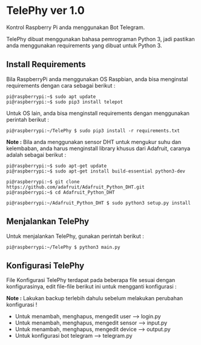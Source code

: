 # TelePhy ver 1.0
Kontrol Raspberry Pi anda menggunakan Bot Telegram.

TelePhy dibuat menggunakan bahasa pemrograman Python 3, jadi pastikan anda menggunakan requirements yang dibuat untuk Python 3.

## Install Requirements
Bila RaspberryPi anda menggunakan OS Raspbian, anda bisa menginstal requirements dengan cara sebagai berikut :

```
pi@raspberrypi:~$ sudo apt update
pi@raspberrypi:~$ sudo pip3 install telepot
```

Untuk OS lain, anda bisa menginstall requirements dengan menggunakan perintah berikut :

```
pi@raspberrypi:~/TelePhy $ sudo pip3 install -r requirements.txt 
```

**Note :** Bila anda menggunakan sensor DHT untuk mengukur suhu dan kelembaban, anda harus menginstall library khusus dari Adafruit, caranya adalah sebagai berikut :

```
pi@raspberrypi:~$ sudo apt-get update
pi@raspberrypi:~$ sudo apt-get install build-essential python3-dev

pi@raspberrypi:~$ git clone https://github.com/adafruit/Adafruit_Python_DHT.git
pi@raspberrypi:~$ cd Adafruit_Python_DHT

pi@raspberrypi:~/Adafruit_Python_DHT $ sudo python3 setup.py install
```

## Menjalankan TelePhy
Untuk menjalankan TelePhy, gunakan perintah berikut :

```
pi@raspberrypi:~/TelePhy $ python3 main.py
```

## Konfigurasi TelePhy
File Konfigurasi TelePhy terdapat pada beberapa file sesuai dengan konfigurasinya, edit file-file berikut ini untuk mengganti konfigurasi :

**Note :** Lakukan backup terlebih dahulu sebelum melakukan perubahan konfigurasi !

- Untuk menambah, menghapus, mengedit user --> login.py
- Untuk menambah, menghapus, mengedit sensor --> input.py
- Untuk menambah, menghapus, mengedit device --> output.py
- Untuk konfigurasi bot telegram --> telegram.py
